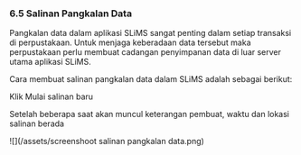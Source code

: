 ### 6.5 Salinan Pangkalan Data

Pangkalan data dalam aplikasi SLiMS sangat penting dalam setiap transaksi di perpustakaan. Untuk menjaga keberadaan data tersebut maka perpustakaan perlu membuat cadangan penyimpanan data di luar server utama aplikasi SLiMS.

Cara membuat salinan pangkalan data dalam SLiMS adalah sebagai berikut:

Klik Mulai salinan baru

Setelah beberapa saat akan muncul keterangan pembuat, waktu dan lokasi salinan berada

![](/assets/screenshoot salinan pangkalan data.png)

